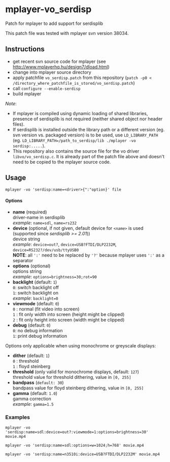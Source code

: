 mplayer-vo_serdisp
==================

Patch for mplayer to add support for serdisplib

This patch file was tested with mplayer svn version 38034.


Instructions
------------
* get recent svn source code for mplayer (see http://www.mplayerhq.hu/design7/dload.html)
* change into mplayer source directory
* apply patchfile `vo_serdisp.patch` from this repository (`patch -p0 < /directory_where_patchfile_is_stored/vo_serdisp.patch`)
* call `configure --enable-serdisp`
* build mplayer

*Note*:
* If mplayer is compiled using dynamic loading of shared libraries, presence of serdisplib is not required (neither shared object nor header files).
* If serdisplib is installed outside the library path or a different version (eg. svn version vs. packaged version) is to be used, use `LD_LIBRARY_PATH`
  (eg. `LD_LIBRARY_PATH=/path_to_serdisp/lib ./mplayer -vo serdisp:.....`).
* This repository also contains the source file for the vo driver `libvo/vo_serdisp.c`. It is already part of the patch file above and doesn't need to be copied to the mplayer source code.

Usage
-----
`mplayer -vo 'serdisp:name=<driver>{":"option}' file`

#### Options
* **name** (required)  
  driver-name in serdisplib  
  *example*: `name=sdl`, `name=rs232`
* **device** (optional, if not given, default device for *`<name>`* is used (supported since *serdisplib >= 2.01*))  
  device string  
  *example*: `device=out?`, `device=USB?FTDI/DLP2232M`, `device=RS232?/dev/usb/ttyUSB0`  
  **NOTE**: all `':'` need to be replaced by `'?'` because mplayer uses `':'` as a separator
* **options** (optional)  
  options string  
  *example*: `options=brightness=30;rot=90`
* **backlight** (default: `1`)  
  `0`: switch backlight off  
  `1`: switch backlight on  
  *example*: `backlight=0`
* **viewmode** (default: `0`)  
  `0` : normal (fit video into screen)  
  `1` : fit only width into screen (height might be clipped)  
  `2` : fit only height into screen (width might be clipped)  
* **debug** (default: `0`)  
  `0`: no debug information  
  `1`: print debug information

Options only applicable when using monochrome or greyscale displays:
* **dither** (default: `1`)  
  `0` : threshold  
  `1` : floyd steinberg
* **threshold** (only valid for monochrome displays, default: `127`)  
  threshold value for threshold dithering, value in `[0, 255]`
* **bandpass** (`default: 30`)  
  bandpass value for floyd steinberg dithering, value in `[0, 255]`
* **gamma** (default: `1.0`)  
  gamma correction  
  *example*: `gamma=1.5`

### Examples
`mplayer -vo 'serdisp:name=sdl:device=out?:viewmode=1:options=brightness=30' movie.mp4`

`mplayer -vo 'serdisp:name=sdl:options=w=1024;h=768' movie.mp4`

`mplayer -vo 'serdisp:name=n3510i:device=USB?FTDI/DLP2232M' movie.mp4`
